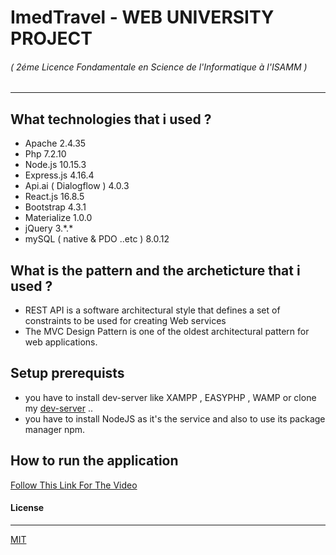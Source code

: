 # ImedTravel - WEB UNIVERSITY PROJECT 
###### ( 2éme Licence Fondamentale en Science de l'Informatique à l'ISAMM )
---

## What technologies that i used ?
 - Apache 2.4.35
 - Php 7.2.10
 - Node.js 10.15.3
 - Express.js 4.16.4
 - Api.ai ( Dialogflow ) 4.0.3
 - React.js 16.8.5
 - Bootstrap 4.3.1
 - Materialize 1.0.0
 - jQuery 3.\*.*
 - mySQL ( native & PDO ..etc ) 8.0.12


## What is the pattern and the archeticture that i used ?
 - REST API is a software architectural style that defines a set of constraints to be used for creating Web services
 - The MVC Design Pattern is one of the oldest architectural pattern for web applications.


## Setup prerequists
 - you have to install dev-server like XAMPP , EASYPHP , WAMP or clone my [dev-server](https://github.com/3imed-jaberi/dev-server) .. 
 - you have to install NodeJS as it's the service and also to use its package manager npm.


## How to run the application
 [ Follow This Link For The Video ](https://drive.google.com/drive/folders/1EbE_P6Qo1dbsQXBivSt7Zhcs5LhlaMcD?usp=sharing)


#### License
---
[MIT](LICENSE)